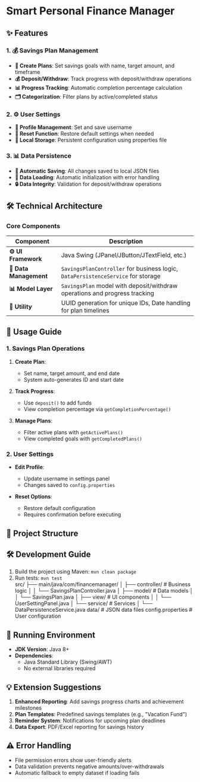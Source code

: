 # Smart Personal Finance Manager

## ✨ Features  
### 1. 💰 Savings Plan Management  
- **📝 Create Plans**: Set savings goals with name, target amount, and timeframe  
- **💰 Deposit/Withdraw**: Track progress with deposit/withdraw operations  
- **📊 Progress Tracking**: Automatic completion percentage calculation  
- **🗂️ Categorization**: Filter plans by active/completed status  

### 2. ⚙️ User Settings  
- **👤 Profile Management**: Set and save username  
- **🔄 Reset Function**: Restore default settings when needed  
- **📂 Local Storage**: Persistent configuration using properties file  

### 3. 📊 Data Persistence  
- **💾 Automatic Saving**: All changes saved to local JSON files  
- **🔄 Data Loading**: Automatic initialization with error handling  
- **🔒 Data Integrity**: Validation for deposit/withdraw operations  

## 🛠️ Technical Architecture  
### Core Components  
| Component               | Description                                                                 |  
|-------------------------|-----------------------------------------------------------------------------|  
| **⚙️ UI Framework**      | Java Swing (JPanel/JButton/JTextField, etc.)                                |  
| **📁 Data Management**   | `SavingsPlanController` for business logic, `DataPersistenceService` for storage |  
| **📊 Model Layer**       | `SavingsPlan` model with deposit/withdraw operations and progress tracking  |  
| **🔧 Utility**           | UUID generation for unique IDs, Date handling for plan timelines            |  

## 📖 Usage Guide  
### 1. Savings Plan Operations  
1. **Create Plan**:  
   - Set name, target amount, and end date  
   - System auto-generates ID and start date  

2. **Track Progress**:  
   - Use `deposit()` to add funds  
   - View completion percentage via `getCompletionPercentage()`  

3. **Manage Plans**:  
   - Filter active plans with `getActivePlans()`  
   - View completed goals with `getCompletedPlans()`  

### 2. User Settings  
- **Edit Profile**:  
  - Update username in settings panel  
  - Changes saved to `config.properties`  

- **Reset Options**:  
  - Restore default configuration  
  - Requires confirmation before executing  

## 📂 Project Structure  

## 🛠️ Development Guide  
1. Build the project using Maven: `mvn clean package`  
2. Run tests: `mvn test`  
src/
├── main/java/com/financemanager/
│ ├── controller/ # Business logic
│ │ └── SavingsPlanController.java
│ ├── model/ # Data models
│ │ └── SavingsPlan.java
│ ├── view/ # UI components
│ │ └── UserSettingPanel.java
│ └── service/ # Services
│ └── DataPersistenceService.java
data/ # JSON data files
config.properties # User configuration


## 🚀 Running Environment  
- **JDK Version**: Java 8+  
- **Dependencies**:  
  - Java Standard Library (Swing/AWT)  
  - No external libraries required  

## 💡 Extension Suggestions  
1. **Enhanced Reporting**: Add savings progress charts and achievement milestones  
2. **Plan Templates**: Predefined savings templates (e.g., "Vacation Fund")  
3. **Reminder System**: Notifications for upcoming plan deadlines  
4. **Data Export**: PDF/Excel reporting for savings history  

## ⚠️ Error Handling  
- File permission errors show user-friendly alerts  
- Data validation prevents negative amounts/over-withdrawals  
- Automatic fallback to empty dataset if loading fails  
